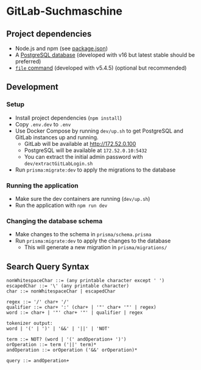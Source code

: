 # GitLab-Suchmaschine
## Project dependencies
* Node.js and npm (see [package.json](./package.json))
* A [PostgreSQL database](https://www.postgresql.org/) (developed with v16 but latest stable should be preferred)
* [`file` command](https://astron.com/pub/file/) (developed with v5.4.5) (optional but recommended)

## Development

### Setup
* Install project dependencies (`npm install`)
* Copy `.env.dev` to `.env`
* Use Docker Compose by running `dev/up.sh` to get PostgreSQL and GitLab instances up and running.
    * GitLab will be available at http://172.52.0.100
    * PostgreSQL will be available at `172.52.0.10:5432`
    * You can extract the initial admin password with `dev/extractGitLabLogin.sh`
* Run `prisma:migrate:dev` to apply the migrations to the database

### Running the application
* Make sure the dev containers are running (`dev/up.sh`)
* Run the application with `npm run dev`

### Changing the database schema
* Make changes to the schema in `prisma/schema.prisma`
* Run `prisma:migrate:dev` to apply the changes to the database
  * This will generate a new migration in `prisma/migrations/`

## Search Query Syntax
```bnf
nonWhitespaceChar ::= (any printable character except ' ')
escapedChar ::= '\' (any printable character)
char ::= nonWhitespaceChar | escapedChar

regex ::= '/' char+ '/'
qualifier ::= char+ ':' (char+ | '"' char+ '"' | regex)
word ::= char+ | '"' char+ '"' | qualifier | regex

tokenizer output:
word | '(' | ')' | '&&' | '||' | 'NOT'

term ::= NOT? (word | '(' andOperation+ ')')
orOperation ::= term ('||' term)*
andOperation ::= orOperation ('&&' orOperation)*

query ::= andOperation+
```
